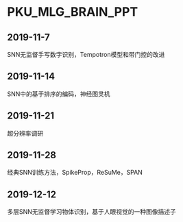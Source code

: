 # PKU_MLG_BRAIN_PPT
## 2019-11-7
SNN无监督手写数字识别，Tempotron模型和带门控的改进
## 2019-11-14
SNN中的基于排序的编码，神经图灵机
## 2019-11-21
超分辨率调研
## 2019-11-28
经典SNN训练方法，SpikeProp，ReSuMe，SPAN
## 2019-12-12
多层SNN无监督学习物体识别，基于人眼视觉的一种图像描述子
